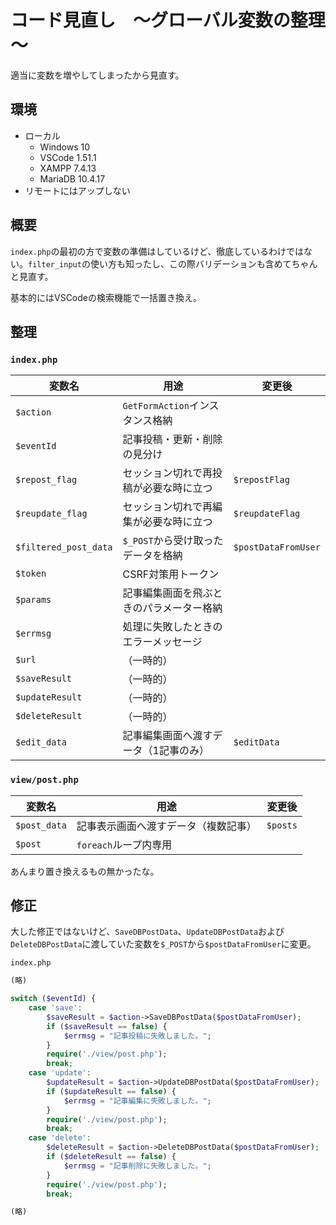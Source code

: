 # コード見直し　～グローバル変数の整理～

適当に変数を増やしてしまったから見直す。

## 環境

- ローカル
  - Windows 10
  - VSCode 1.51.1
  - XAMPP 7.4.13
  - MariaDB 10.4.17
- リモートにはアップしない

## 概要

`index.php`の最初の方で変数の準備はしているけど、徹底しているわけではない。`filter_input`の使い方も知ったし、この際バリデーションも含めてちゃんと見直す。

基本的にはVSCodeの検索機能で一括置き換え。

## 整理

### `index.php`

| 変数名                | 用途                                     | 変更後              |
| --------------------- | ---------------------------------------- | ------------------- |
| `$action`             | `GetFormAction`インスタンス格納          |                     |
| `$eventId`            | 記事投稿・更新・削除の見分け             |                     |
| `$repost_flag`        | セッション切れで再投稿が必要な時に立つ   | `$repostFlag`       |
| `$reupdate_flag`      | セッション切れで再編集が必要な時に立つ   | `$reupdateFlag`     |
| `$filtered_post_data` | `$_POST`から受け取ったデータを格納       | `$postDataFromUser` |
| `$token`              | CSRF対策用トークン                       |                     |
| `$params`             | 記事編集画面を飛ぶときのパラメーター格納 |                     |
| `$errmsg`             | 処理に失敗したときのエラーメッセージ     |                     |
| `$url`                | （一時的）                               |                     |
| `$saveResult`         | （一時的）                               |                     |
| `$updateResult`       | （一時的）                               |                     |
| `$deleteResult`       | （一時的）                               |                     |
| `$edit_data`          | 記事編集画面へ渡すデータ（1記事のみ）    | `$editData`         |

### `view/post.php`

| 変数名       | 用途                                 | 変更後   |
| ------------ | ------------------------------------ | -------- |
| `$post_data` | 記事表示画面へ渡すデータ（複数記事） | `$posts` |
| `$post`      | `foreach`ループ内専用                |          |

あんまり置き換えるもの無かったな。

## 修正

大した修正ではないけど、`SaveDBPostData`、`UpdateDBPostData`および`DeleteDBPostData`に渡していた変数を`$_POST`から`$postDataFromUser`に変更。

`index.php`

~~~php
(略)

switch ($eventId) {
    case 'save':
        $saveResult = $action->SaveDBPostData($postDataFromUser);
        if ($saveResult == false) {
            $errmsg = "記事投稿に失敗しました。";
        }
        require('./view/post.php');
        break;
    case 'update':
        $updateResult = $action->UpdateDBPostData($postDataFromUser);
        if ($updateResult == false) {
            $errmsg = "記事編集に失敗しました。";
        }
        require('./view/post.php');
        break;
    case 'delete':
        $deleteResult = $action->DeleteDBPostData($postDataFromUser);
        if ($deleteResult == false) {
            $errmsg = "記事削除に失敗しました。";
        }
        require('./view/post.php');
        break;

(略)
~~~

